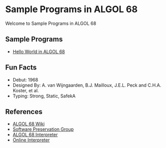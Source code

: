 # Sample Programs in ALGOL 68

Welcome to Sample Programs in ALGOL 68

## Sample Programs

- [Hello World in ALGOL 68](hello-world.alg)

## Fun Facts

- Debut: 1968
- Designed By: A. van Wijngaarden, B.J. Mailloux, J.E.L. Peck and C.H.A. Koster, et al.
- Typing: Strong, Static, SafekA

## References

- [ALGOL 68 Wiki](https://en.wikipedia.org/wiki/ALGOL_68)
- [Software Preservation Group](http://www.softwarepreservation.org/projects/ALGOL/algol68impl)
- [ALGOL 68 Interpreter](http://progopedia.com/implementation/algol68g/)
- [Online Interpreter](http://www.compileonline.com/execute_algol_online.php)
